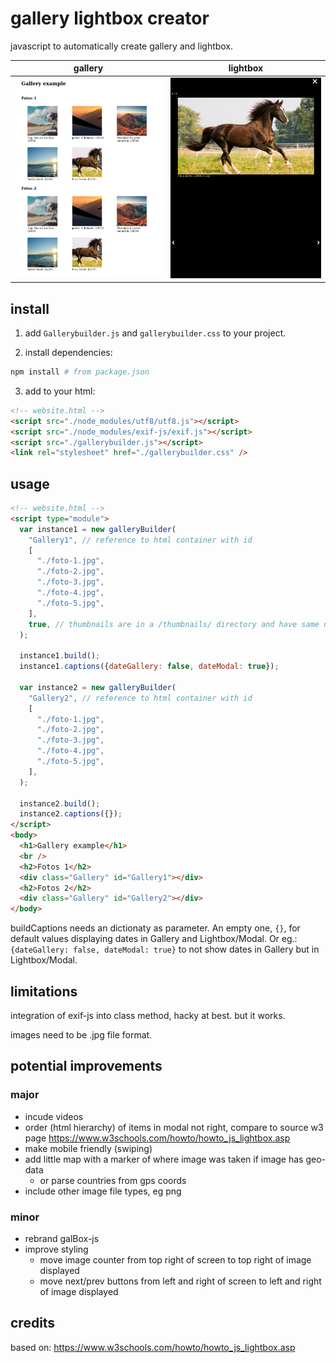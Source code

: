 # gallery lightbox creator

javascript to automatically create gallery and lightbox.

|        gallery         |        lightbox        |
| :--------------------: | :--------------------: |
| ![](./Screenshot1.png) | ![](./Screenshot2.png) |

## install

1. add `Gallerybuilder.js` and `gallerybuilder.css` to your project.

2. install dependencies:

```bash
npm install # from package.json
```

3. add to your html:

```html
<!-- website.html -->
<script src="./node_modules/utf8/utf8.js"></script>
<script src="./node_modules/exif-js/exif.js"></script>
<script src="./gallerybuilder.js"></script>
<link rel="stylesheet" href="./gallerybuilder.css" />
```

## usage

```html
<!-- website.html -->
<script type="module">
  var instance1 = new galleryBuilder(
    "Gallery1", // reference to html container with id
    [
      "./foto-1.jpg",
      "./foto-2.jpg",
      "./foto-3.jpg",
      "./foto-4.jpg",
      "./foto-5.jpg",
    ],
    true, // thumbnails are in a /thumbnails/ directory and have same name image file; default = false
  );

  instance1.build();
  instance1.captions({dateGallery: false, dateModal: true});

  var instance2 = new galleryBuilder(
    "Gallery2", // reference to html container with id
    [
      "./foto-1.jpg",
      "./foto-2.jpg",
      "./foto-3.jpg",
      "./foto-4.jpg",
      "./foto-5.jpg",
    ],
  );

  instance2.build();
  instance2.captions({});
</script>
<body>
  <h1>Gallery example</h1>
  <br />
  <h2>Fotos 1</h2>
  <div class="Gallery" id="Gallery1"></div>
  <h2>Fotos 2</h2>
  <div class="Gallery" id="Gallery2"></div>
</body>
```

buildCaptions needs an dictionaty as parameter. An empty one, `{}`, for default values displaying dates in Gallery and Lightbox/Modal. Or eg.: `{dateGallery: false, dateModal: true}` to not show dates in Gallery but in Lightbox/Modal.

## limitations

integration of exif-js into class method, hacky at best. but it works.

images need to be .jpg file format.

## potential improvements

### major
* incude videos
* order (html hierarchy) of items in modal not right, compare to source w3 page https://www.w3schools.com/howto/howto_js_lightbox.asp
* make mobile friendly (swiping)
* add little map with a marker of where image was taken if image has geo-data
    * or parse countries from gps coords
* include other image file types, eg png

### minor
* rebrand galBox-js
* improve styling 
    * move image counter from top right of screen to top right of image displayed
    * move next/prev buttons from left and right of screen to left and right of image displayed

## credits

based on: https://www.w3schools.com/howto/howto_js_lightbox.asp
